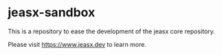 # jeasx-sandbox

This is a repository to ease the development of the jeasx core repository.

Please visit <https://www.jeasx.dev> to learn more.
